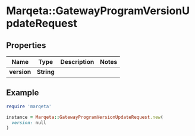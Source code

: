 # Marqeta::GatewayProgramVersionUpdateRequest

## Properties

| Name | Type | Description | Notes |
| ---- | ---- | ----------- | ----- |
| **version** | **String** |  |  |

## Example

```ruby
require 'marqeta'

instance = Marqeta::GatewayProgramVersionUpdateRequest.new(
  version: null
)
```


